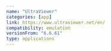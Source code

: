 ```yaml
---
name: "UltraViewer"
categories: [app]
link: https://www.ultraviewer.net/en/
compatibility: emulation
versionFrom: "6.6.61"
type: applications
---
```


